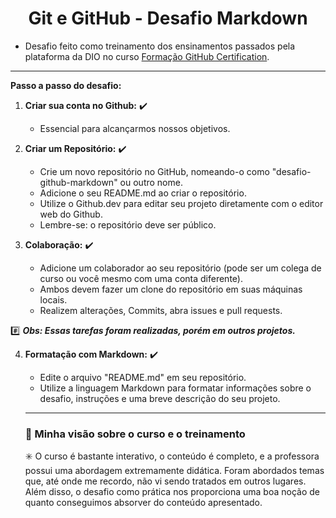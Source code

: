 # <center> Git e GitHub - Desafio Markdown </center>

- Desafio feito como treinamento dos ensinamentos passados pela plataforma da DIO no curso [Formação GitHub Certification](https://web.dio.me/track/formacao-github-certification). 
---------------
**Passo a passo do desafio:**
1. **Criar sua conta no Github:** ✔️
   - Essencial para alcançarmos nossos objetivos.

2. **Criar um Repositório:** ✔️
   - Crie um novo repositório no GitHub, nomeando-o como "desafio-github-markdown" ou outro nome.
   - Adicione o seu README.md ao criar o repositório.
   - Utilize o Github.dev para editar seu projeto diretamente com o editor web do Github.
   - Lembre-se: o repositório deve ser público.

3. **Colaboração:** ✔️
   - Adicione um colaborador ao seu repositório (pode ser um colega de curso ou você mesmo com uma conta diferente).
   - Ambos devem fazer um clone do repositório em suas máquinas locais.
   - Realizem alterações, Commits, abra issues e pull requests.

 #️⃣ **_Obs: Essas tarefas foram realizadas, porém em outros projetos._**

4. **Formatação com Markdown:** ✔️
   - Edite o arquivo "README.md" em seu repositório.
   - Utilize a linguagem Markdown para formatar informações sobre o desafio, instruções e uma breve descrição do seu projeto.

   -------------------------
    ### 👀 Minha visão sobre o curso e o treinamento 

   ✳️ O curso é bastante interativo, o conteúdo é completo, e a professora possui uma abordagem extremamente didática. Foram abordados temas que, até onde me recordo, não vi sendo tratados em outros lugares. Além disso, o desafio como prática nos proporciona uma boa noção de quanto conseguimos absorver do conteúdo apresentado.